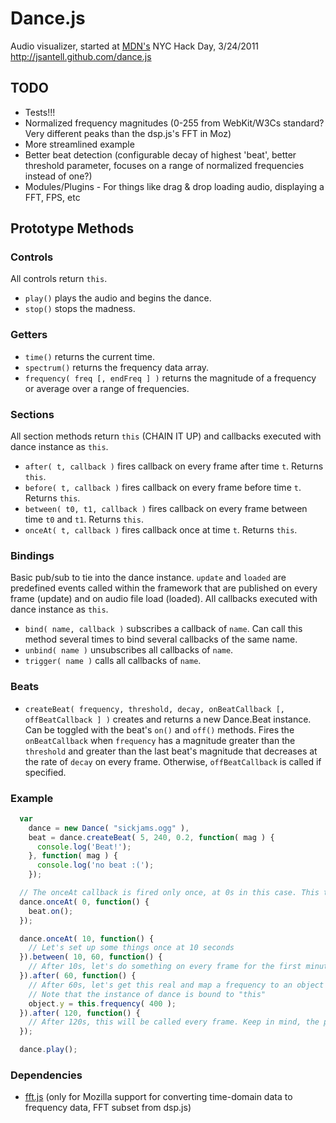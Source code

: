 Dance.js
======

Audio visualizer, started at [MDN's](http://twitter.com/mozhacks) NYC Hack Day, 3/24/2011
http://jsantell.github.com/dance.js

TODO
---
* Tests!!!
* Normalized frequency magnitudes (0-255 from WebKit/W3Cs standard? Very different peaks than the dsp.js's FFT in Moz)
* More streamlined example
* Better beat detection (configurable decay of highest 'beat', better threshold parameter, focuses on a range of normalized frequencies instead of one?)
* Modules/Plugins - For things like drag & drop loading audio, displaying a FFT, FPS, etc

Prototype Methods
---

### Controls

All controls return `this`.

* `play()` plays the audio and begins the dance.
* `stop()` stops the madness.

### Getters

* `time()` returns the current time.
* `spectrum()` returns the frequency data array. 
* `frequency( freq [, endFreq ] )` returns the magnitude of a frequency or average over a range of frequencies.

### Sections

All section methods return `this` (CHAIN IT UP) and callbacks executed with dance instance as `this`.

* `after( t, callback )` fires callback on every frame after time `t`. Returns `this`.
* `before( t, callback )` fires callback on every frame before time `t`. Returns `this`.
* `between( t0, t1, callback )` fires callback on every frame between time `t0` and `t1`. Returns `this`.
* `onceAt( t, callback )` fires callback once at time `t`. Returns `this`.

### Bindings

Basic pub/sub to tie into the dance instance. `update` and `loaded` are predefined events called within the framework that are published on every frame (update) and on audio file load (loaded). All callbacks executed with dance instance as `this`.

* `bind( name, callback )` subscribes a callback of `name`. Can call this method several times to bind several callbacks of the same name.
* `unbind( name )` unsubscribes all callbacks of `name`.
* `trigger( name )` calls all callbacks of `name`.

### Beats

* `createBeat( frequency, threshold, decay, onBeatCallback [, offBeatCallback ] )`  creates and returns a new Dance.Beat instance. Can be toggled with the beat's `on()` and `off()` methods. Fires the `onBeatCallback` when `frequency` has a magnitude greater than the `threshold` and greater than the last beat's magnitude that decreases at the rate of `decay` on every frame. Otherwise, `offBeatCallback` is called if specified.

### Example

```javascript
  var
    dance = new Dance( "sickjams.ogg" ),
    beat = dance.createBeat( 5, 240, 0.2, function( mag ) {
      console.log('Beat!');
    }, function( mag ) {
      console.log('no beat :(');
    });

  // The onceAt callback is fired only once, at 0s in this case. This turns on our beat detection.
  dance.onceAt( 0, function() {
    beat.on();
  });

  dance.onceAt( 10, function() {
    // Let's set up some things once at 10 seconds
  }).between( 10, 60, function() {
    // After 10s, let's do something on every frame for the first minute
  }).after( 60, function() {
    // After 60s, let's get this real and map a frequency to an object's y position
    // Note that the instance of dance is bound to "this"
    object.y = this.frequency( 400 );
  }).after( 120, function() {
    // After 120s, this will be called every frame. Keep in mind, the previous 'after' will also still be called every frame, since we did not place an ending time on it
  });

  dance.play();
```

### Dependencies 

* [fft.js](https://github.com/corbanbrook/dsp.js) (only for Mozilla support for converting time-domain data to frequency data, FFT subset from dsp.js)
